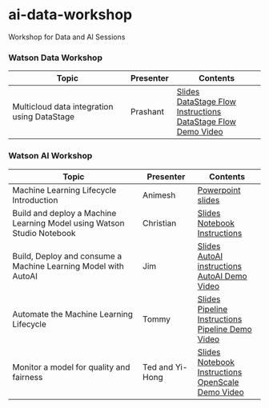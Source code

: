 # ai-data-workshop
Workshop for Data and AI Sessions

### Watson Data Workshop
|Topic|Presenter|Contents|
|---|---|---|
|Multicloud data integration using DataStage|Prashant|[Slides]() <br>[DataStage Flow Instructions](https://dataplatform.cloud.ibm.com/docs/content/wsj/getting-started/df_data_integrate.html?context=cpdaas&audience=wdp) <br>[DataStage Flow Demo Video]()|

### Watson AI Workshop
|Topic|Presenter|Contents|
|---|---|---|
|Machine Learning Lifecycle Introduction|Animesh|[Powerpoint slides]()|
|Build and deploy a Machine Learning Model using Watson Studio Notebook|Christian|[Slides]() <br>[Notebook Instructions](https://dataplatform.cloud.ibm.com/docs/content/wsj/getting-started/df_AI_create_model.html?context=cpdaas)|
|Build, Deploy and consume a Machine Learning Model with AutoAI|Jim|[Slides]() <br>[AutoAI instructions]() <br>[AutoAI Demo Video]()|
|Automate the Machine Learning Lifecycle|Tommy|[Slides]() <br>[Pipeline Instructions]() <br>[Pipeline Demo Video]()|
|Monitor a model for quality and fairness|Ted and Yi-Hong|[Slides]() <br>[Notebook Instructions](https://dataplatform.cloud.ibm.com/docs/content/wsj/getting-started/df_AI_monitor_model.html?context=cpdaas&audience=wdp) <br>[OpenScale Demo Video]()|
